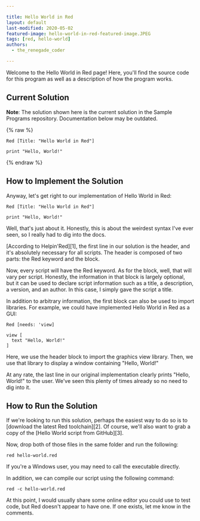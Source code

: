 ```yaml
---

title: Hello World in Red
layout: default
last-modified: 2020-05-02
featured-image: hello-world-in-red-featured-image.JPEG
tags: [red, hello-world]
authors:
  - the_renegade_coder

---
```


Welcome to the Hello World in Red page! Here, you'll find the source code for this program as well as a description of how the program works.

## Current Solution

**Note**: The solution shown here is the current solution in the Sample Programs repository. Documentation below may be outdated.

{% raw %}

```red
Red [Title: "Hello World in Red"]

print "Hello, World!"
```

{% endraw %}

## How to Implement the Solution

Anyway, let's get right to our implementation of Hello World in Red:

```red
Red [Title: "Hello World in Red"]

print "Hello, World!"
```

Well, that's just about it. Honestly, this is about the weirdest syntax
I've ever seen, so I really had to dig into the docs.

[According to Helpin'Red][1], the first line in our solution is the header,
and it's absolutely necessary for all scripts. The header is composed of two
parts: the Red keyword and the block.

Now, every script will have the Red keyword. As for the block, well, that
will vary per script. Honestly, the information in that block is largely
optional, but it can be used to declare script information such as a title,
a description, a version, and an author. In this case, I simply gave the
script a title.

In addition to arbitrary information, the first block can also be used to
import libraries. For example, we could have implemented Hello World in
Red as a GUI:

```red
Red [needs: 'view]

view [
  text "Hello, World!"
]
```

Here, we use the header block to import the graphics view library. Then,
we use that library to display a window containing "Hello, World!"

At any rate, the last line in our original implementation clearly prints
"Hello, World!" to the user. We've seen this plenty of times already so
no need to dig into it.


## How to Run the Solution

If we're looking to run this solution, perhaps the easiest way to do so
is to [download the latest Red toolchain][2]. Of course, we'll also want
to grab a copy of the [Hello World script from GitHub][3].

Now, drop both of those files in the same folder and run the following:

```console
red hello-world.red
```

If you're a Windows user, you may need to call the executable directly.

In addition, we can compile our script using the following command:

```console
red -c hello-world.red
```

At this point, I would usually share some online editor you could use to test
code, but Red doesn't appear to have one. If one exists, let me know in
the comments.

